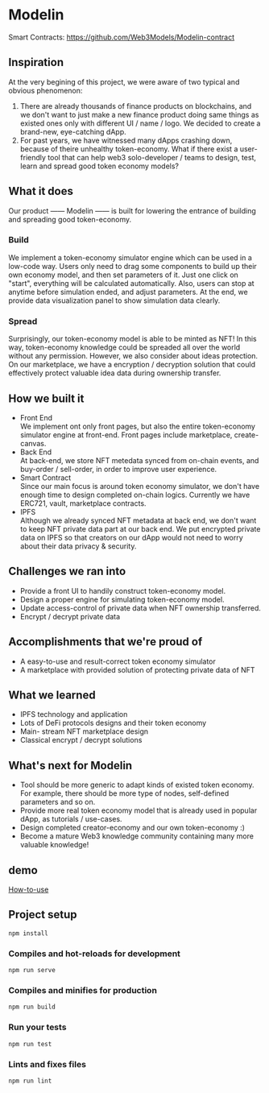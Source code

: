 # Modelin
Smart Contracts: https://github.com/Web3Models/Modelin-contract
## Inspiration
At the very begining of this project, we were aware of two typical and obvious phenomenon:
1. There are already thousands of finance products on blockchains, and we don't want to just make a new finance product doing same things as existed ones only with different UI / name / logo. We decided to create a brand-new, eye-catching dApp.
2. For past years, we have witnessed many dApps crashing down, because of theire unhealthy token-economy. What if there exist a user-friendly tool that can help web3 solo-developer / teams to design, test, learn and spread good token economy models?

## What it does
Our product —— Modelin —— is built for lowering the entrance of building and spreading good token-economy.
### Build
We implement a token-economy simulator engine which can be used in a low-code way. Users only need to drag some components to build up their own economy model, and then set parameters of it. Just one click on "start", everything will be calculated automatically. Also, users can stop at anytime before simulation ended, and adjust parameters. At the end, we provide data visualization panel to show simulation data clearly. 
### Spread
Surprisingly, our token-economy model is able to be minted as NFT! In this way, token-economy knowledge could be spreaded all over the world without any permission. However, we also consider about ideas protection. On our marketplace, we have a encryption / decryption solution that could effectively protect valuable idea data during ownership transfer.

## How we built it
- Front End  
We implement ont only front pages, but also the entire token-economy simulator engine at front-end. Front pages include marketplace, create-canvas.
- Back End  
At back-end, we store NFT metedata synced from on-chain events, and buy-order / sell-order, in order to improve user experience.
- Smart Contract  
Since our main focus is around token economy simulator, we don't have enough time to design completed on-chain logics. Currently we have ERC721, vault, marketplace contracts.
- IPFS  
Although we already synced NFT metadata at back end, we don't want to keep NFT private data part at our back end. We put encrypted private data on IPFS so that creators on our dApp would not need to worry about their data privacy & security.

## Challenges we ran into 
- Provide a front UI to handily construct token-economy model.
- Design a proper engine for simulating token-economy model.
- Update access-control of private data when NFT ownership transferred.
- Encrypt / decrypt private data

## Accomplishments that we're proud of
- A easy-to-use and result-correct token economy simulator
- A marketplace with provided solution of protecting private data of NFT

## What we learned
- IPFS technology and application
- Lots of DeFi protocols designs and their token economy
- Main- stream NFT marketplace design
- Classical encrypt / decrypt solutions

## What's next for Modelin
- Tool should be more generic to adapt kinds of existed token economy. For example, there should be more type of nodes, self-defined parameters and so on.
- Provide more real token economy model that is already used in popular dApp, as tutorials / use-cases.
- Design completed creator-economy and our own token-economy :)
- Become a mature Web3 knowledge community containing many more valuable knowledge!


## demo
[How-to-use](https://youtu.be/oK2lsFjlEmw)
## Project setup

```
npm install
```

### Compiles and hot-reloads for development

```
npm run serve
```

### Compiles and minifies for production

```
npm run build
```

### Run your tests

```
npm run test
```

### Lints and fixes files

```
npm run lint
```

